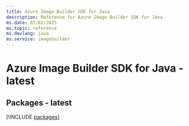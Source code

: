 ```yaml
---
title: Azure Image Builder SDK for Java
description: Reference for Azure Image Builder SDK for Java
ms.date: 07/02/2025
ms.topic: reference
ms.devlang: java
ms.service: imagebuilder
---
```

# Azure Image Builder SDK for Java - latest
## Packages - latest
[!INCLUDE [packages](image-builder-index.md)]